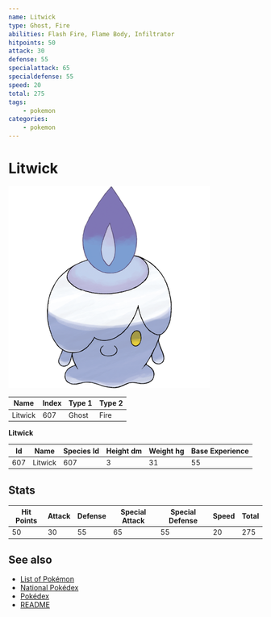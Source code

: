```yaml
---
name: Litwick
type: Ghost, Fire
abilities: Flash Fire, Flame Body, Infiltrator
hitpoints: 50
attack: 30
defense: 55
specialattack: 65
specialdefense: 55
speed: 20
total: 275
tags:
    - pokemon
categories:
    - pokemon
---
```


# Litwick


![Litwick](images/607.png)

| **Name** | **Index** | **Type 1** | **Type 2** |
|----|----|----|----|
| Litwick | 607 | Ghost | Fire  |

**Litwick** 




| **Id** | **Name** | **Species Id** | **Height dm** | **Weight hg** | **Base Experience** |
|--------|----------|----------------|------------|------------|---------------------|
| 607 | Litwick | 607 | 3 | 31 | 55 |



## Stats

| **Hit Points** | **Attack** | **Defense** | **Special Attack** | **Special Defense** | **Speed** | **Total** |
|----------------|------------|-------------|--------------------|---------------------|-----------|-----------|
| 50 | 30 | 55 | 65 | 55 | 20 | 275 |

## See also

- [List of Pokémon](../pokemon.md)
- [National Pokédex](../national_pokedex.md)
- [Pokédex](../pokedex.md)
- [README](../README.md)
